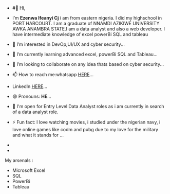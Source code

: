 - #👋 Hi,
- I’m **Ezenwa Ifeanyi Cj** i am from eastern nigeria. I did my highschool in  PORT HARCOURT. I am a graduate of NNAMDI AZIKIWE UNIVERSITY AWKA ANAMBRA STATE.I am a data analyst and also a web developer. I have intermediate knowledge of excel powerBi SQL and tableau
- 👀 I’m interested in  DevOp,UI/UX and cyber security...
- 🌱 I’m currently learning advanced excel, powerBi SQL and Tableau...
- 💞️ I’m looking to collaborate on any idea thats based on cyber security...
- 📫 How to reach me:whatsapp [HERE](https://wa.me/message/VWHRLCHTV6EAJ1)...
- LinkedIn [HERE](https://www.linkedin.com/in/ifeanyi-ezenwa-a67357347)...
- 😄 Pronouns: **HE**...
- 🙂 I'm open for Entry Level Data Analyst roles as i am currently in search of a data analyst role.
- ⚡ Fun fact: I love watching movies, i studied under the nigerian navy, i love online games like codm and pubg due to my love for the military and what it stands for ...
- 

- 
My arsenals :

- Microsoft Excel
- SQL
- PowerBi
- Tableau
<!---
Ezenwaifeanyicj/Ezenwaifeanyicj is a ✨ special ✨ repository because its `README.md` (this file) appears on your GitHub profile.
You can click the Preview link to take a look at your changes.
--->
